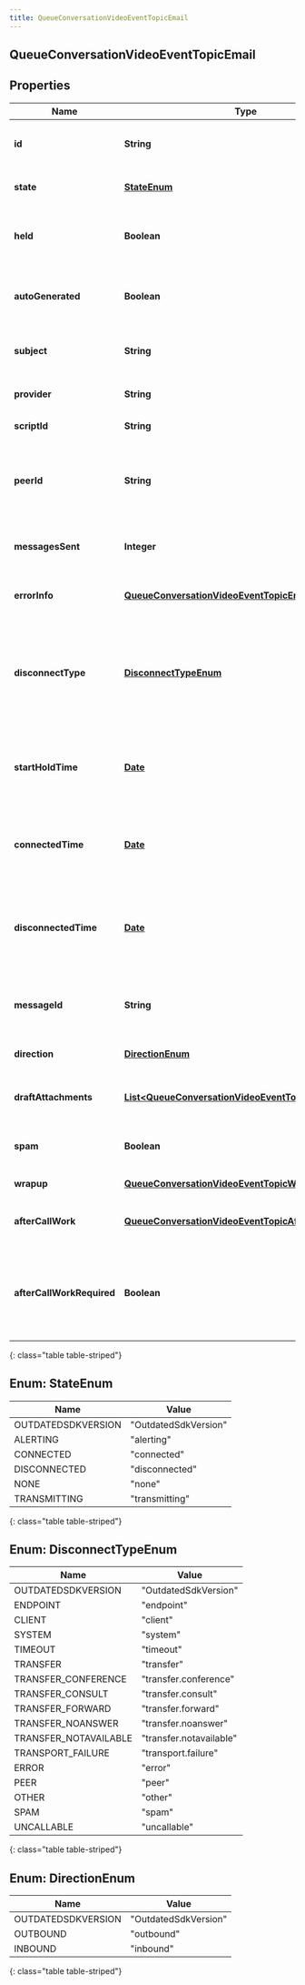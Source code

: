 ```yaml
---
title: QueueConversationVideoEventTopicEmail
---
```


## QueueConversationVideoEventTopicEmail

## Properties

| Name                      | Type                                                                                                                             | Description                                                                                                                     | Notes      |
| ------------------------- | -------------------------------------------------------------------------------------------------------------------------------- | ------------------------------------------------------------------------------------------------------------------------------- | ---------- |
| **id**                    | <!----><!---->**String**<!---->                                                                                                  | A globally unique identifier for this communication.                                                                            | [optional] |
| **state**                 | [**StateEnum**](#StateEnum)<!---->                                                                                               | The connection state of this communication.                                                                                     | [optional] |
| **held**                  | <!----><!---->**Boolean**<!---->                                                                                                 | True if this call is held and the person on this side hears silence.                                                            | [optional] |
| **autoGenerated**         | <!----><!---->**Boolean**<!---->                                                                                                 | Indicates that the email was auto-generated like an Out of Office reply.                                                        | [optional] |
| **subject**               | <!----><!---->**String**<!---->                                                                                                  | The subject for the initial email that started this conversation.                                                               | [optional] |
| **provider**              | <!----><!---->**String**<!---->                                                                                                  | The source provider of the email.                                                                                               | [optional] |
| **scriptId**              | <!----><!---->**String**<!---->                                                                                                  | The UUID of the script to use.                                                                                                  | [optional] |
| **peerId**                | <!----><!---->**String**<!---->                                                                                                  | The id of the peer communication corresponding to a matching leg for this communication.                                        | [optional] |
| **messagesSent**          | <!----><!---->**Integer**<!---->                                                                                                 | The number of email messages sent by this participant.                                                                          | [optional] |
| **errorInfo**             | <!----><!---->[**QueueConversationVideoEventTopicErrorDetails**](QueueConversationVideoEventTopicErrorDetails.md)<!---->         | Detailed information about an error response.                                                                                   | [optional] |
| **disconnectType**        | [**DisconnectTypeEnum**](#DisconnectTypeEnum)<!---->                                                                             | System defined string indicating what caused the communication to disconnect. Will be null until the communication disconnects. | [optional] |
| **startHoldTime**         | <!----><!---->[**Date**](Date.md)<!---->                                                                                         | The timestamp the email was placed on hold in the cloud clock if the email is currently on hold.                                | [optional] |
| **connectedTime**         | <!----><!---->[**Date**](Date.md)<!---->                                                                                         | The timestamp when this communication was connected in the cloud clock.                                                         | [optional] |
| **disconnectedTime**      | <!----><!---->[**Date**](Date.md)<!---->                                                                                         | The timestamp when this communication disconnected from the conversation in the provider clock.                                 | [optional] |
| **messageId**             | <!----><!---->**String**<!---->                                                                                                  | A globally unique identifier for the stored content of this communication.                                                      | [optional] |
| **direction**             | [**DirectionEnum**](#DirectionEnum)<!---->                                                                                       | Whether a call is inbound or outbound.                                                                                          | [optional] |
| **draftAttachments**      | <!----><!---->[**List&lt;QueueConversationVideoEventTopicAttachment&gt;**](QueueConversationVideoEventTopicAttachment.md)<!----> | A list of uploaded attachments on the email draft.                                                                              | [optional] |
| **spam**                  | <!----><!---->**Boolean**<!---->                                                                                                 | Indicates if the inbound email was marked as spam.                                                                              | [optional] |
| **wrapup**                | <!----><!---->[**QueueConversationVideoEventTopicWrapup**](QueueConversationVideoEventTopicWrapup.md)<!---->                     | Call wrap up or disposition data.                                                                                               | [optional] |
| **afterCallWork**         | <!----><!---->[**QueueConversationVideoEventTopicAfterCallWork**](QueueConversationVideoEventTopicAfterCallWork.md)<!---->       | A communication&#39;s after-call work data.                                                                                     | [optional] |
| **afterCallWorkRequired** | <!----><!---->**Boolean**<!---->                                                                                                 | Indicates if after-call is required for a communication. Only used when the ACW Setting is Agent Requested.                     | [optional] |

{: class="table table-striped"}

<a name="StateEnum"></a>

## Enum: StateEnum

| Name               | Value                          |
| ------------------ | ------------------------------ |
| OUTDATEDSDKVERSION | &quot;OutdatedSdkVersion&quot; |
| ALERTING           | &quot;alerting&quot;           |
| CONNECTED          | &quot;connected&quot;          |
| DISCONNECTED       | &quot;disconnected&quot;       |
| NONE               | &quot;none&quot;               |
| TRANSMITTING       | &quot;transmitting&quot;       |

{: class="table table-striped"}

<a name="DisconnectTypeEnum"></a>

## Enum: DisconnectTypeEnum

| Name                  | Value                             |
| --------------------- | --------------------------------- |
| OUTDATEDSDKVERSION    | &quot;OutdatedSdkVersion&quot;    |
| ENDPOINT              | &quot;endpoint&quot;              |
| CLIENT                | &quot;client&quot;                |
| SYSTEM                | &quot;system&quot;                |
| TIMEOUT               | &quot;timeout&quot;               |
| TRANSFER              | &quot;transfer&quot;              |
| TRANSFER_CONFERENCE   | &quot;transfer.conference&quot;   |
| TRANSFER_CONSULT      | &quot;transfer.consult&quot;      |
| TRANSFER_FORWARD      | &quot;transfer.forward&quot;      |
| TRANSFER_NOANSWER     | &quot;transfer.noanswer&quot;     |
| TRANSFER_NOTAVAILABLE | &quot;transfer.notavailable&quot; |
| TRANSPORT_FAILURE     | &quot;transport.failure&quot;     |
| ERROR                 | &quot;error&quot;                 |
| PEER                  | &quot;peer&quot;                  |
| OTHER                 | &quot;other&quot;                 |
| SPAM                  | &quot;spam&quot;                  |
| UNCALLABLE            | &quot;uncallable&quot;            |

{: class="table table-striped"}

<a name="DirectionEnum"></a>

## Enum: DirectionEnum

| Name               | Value                          |
| ------------------ | ------------------------------ |
| OUTDATEDSDKVERSION | &quot;OutdatedSdkVersion&quot; |
| OUTBOUND           | &quot;outbound&quot;           |
| INBOUND            | &quot;inbound&quot;            |

{: class="table table-striped"}
